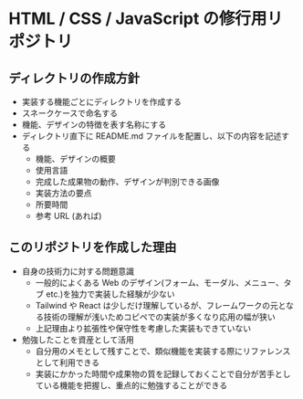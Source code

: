 # HTML / CSS / JavaScript の修行用リポジトリ

## ディレクトリの作成方針

- 実装する機能ごとにディレクトリを作成する
- スネークケースで命名する
- 機能、デザインの特徴を表す名称にする
- ディレクトリ直下に README.md ファイルを配置し、以下の内容を記述する
  - 機能、デザインの概要
  - 使用言語
  - 完成した成果物の動作、デザインが判別できる画像
  - 実装方法の要点
  - 所要時間
  - 参考 URL (あれば)

## このリポジトリを作成した理由

- 自身の技術力に対する問題意識
  - 一般的によくある Web のデザイン(フォーム、モーダル、メニュー、タブ etc.)を独力で実装した経験が少ない
  - Tailwind や React は少しだけ理解しているが、フレームワークの元となる技術の理解が浅いためコピペでの実装が多くなり応用の幅が狭い
  - 上記理由より拡張性や保守性を考慮した実装もできていない
- 勉強したことを資産として活用
  - 自分用のメモとして残すことで、類似機能を実装する際にリファレンスとして利用できる
  - 実装にかかった時間や成果物の質を記録しておくことで自分が苦手としている機能を把握し、重点的に勉強することができる
